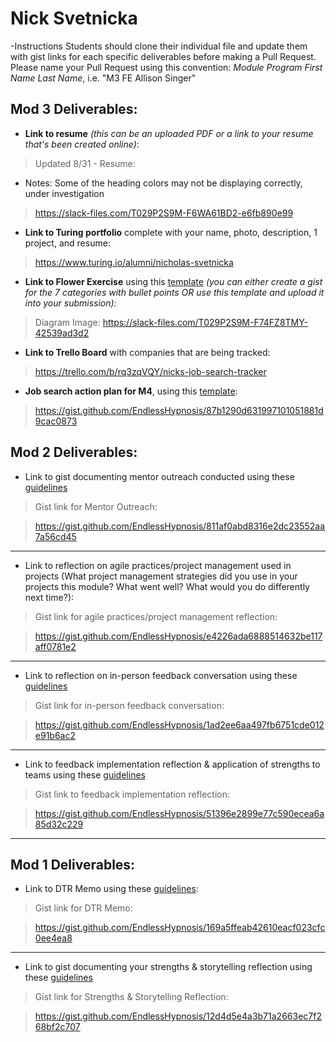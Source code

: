 # Nick Svetnicka

-Instructions
Students should clone their individual file and update them with gist links for each specific deliverables before making a Pull Request. Please name your Pull Request using this convention: *Module Program First Name Last Name*, i.e. "M3 FE Allison Singer"

## Mod 3 Deliverables:

* **Link to resume** *(this can be an uploaded PDF or a link to your resume that's been created online)*: 

> Updated 8/31 - Resume:
  - Notes: Some of the heading colors may not be displaying correctly, under investigation
> https://slack-files.com/T029P2S9M-F6WA61BD2-e6fb890e99

* **Link to Turing portfolio** complete with your name, photo, description, 1 project, and resume:
> https://www.turing.io/alumni/nicholas-svetnicka

* **Link to Flower Exercise** using this [template](https://github.com/turingschool/career-development-curriculum/blob/master/files/Career%20Unit%20-%20The%20Flower%20Diagram.pdf) *(you can either create a gist for the 7 categories with bullet points OR use this template and upload it into your submission):*
> Diagram Image: https://slack-files.com/T029P2S9M-F74FZ8TMY-42539ad3d2

* **Link to Trello Board** with companies that are being tracked: 
> https://trello.com/b/rq3zqVQY/nicks-job-search-tracker

* **Job search action plan for M4**, using this [template](https://github.com/turingschool/career-development-curriculum/blob/master/module_three/mod_4_action_plan_template.md):
> https://gist.github.com/EndlessHypnosis/87b1290d631997101051881d9cac0873


## Mod 2 Deliverables:


* Link to gist documenting mentor outreach conducted using these [guidelines](https://github.com/turingschool/career-development-curriculum/blob/master/module_two/cold_outreach_i_guidelines.md)

> Gist link for Mentor Outreach:

> https://gist.github.com/EndlessHypnosis/811af0abd8316e2dc23552aa7a56cd45

---

* Link to reflection on agile practices/project management used in projects (What project management strategies did you use in your projects this module? What went well? What would you do differently next time?):

> Gist link for agile practices/project management reflection:

> https://gist.github.com/EndlessHypnosis/e4226ada6888514632be117aff0781e2


---

* Link to reflection on in-person feedback conversation using these [guidelines](https://github.com/turingschool/career-development-curriculum/blob/master/module_two/feedback_conversation_reflection_guidelines.md)

> Gist link for in-person feedback conversation:

> https://gist.github.com/EndlessHypnosis/1ad2ee6aa497fb6751cde012e91b6ac2

---

* Link to feedback implementation reflection & application of strengths to teams using these [guidelines](https://github.com/turingschool/career-development-curriculum/blob/master/module_two/feedback_implementation_strengths_reflection.md)

> Gist link to feedback implementation reflection:

> https://gist.github.com/EndlessHypnosis/51396e2899e77c590ecea6a85d32c229

---

## Mod 1 Deliverables:


* Link to DTR Memo using these [guidelines](https://github.com/turingschool/career-development-curriculum/blob/master/module_one/dtr_guidelines_memo.md):

> Gist link for DTR Memo:

> https://gist.github.com/EndlessHypnosis/169a5ffeab42610eacf023cfc0ee4ea8

-----

* Link to gist documenting your strengths & storytelling reflection using these [guidelines](https://github.com/turingschool/career-development-curriculum/blob/master/module_one/strengths_storytelling_reflection.md)

> Gist link for Strengths & Storytelling Reflection:

> https://gist.github.com/EndlessHypnosis/12d4d5e4a3b71a2663ec7f268bf2c707
